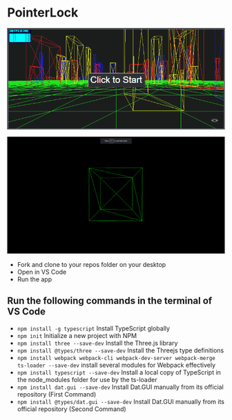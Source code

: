 # PointerLock

![Pointer_Lock](PointerLock.png)

![Pointer_Lock](Pointer_Lock.gif)

- Fork and clone to your repos folder on your desktop
- Open in VS Code
- Run the app

## Run the following commands in the terminal of VS Code

- `npm install -g typescript` Install TypeScript globally
- `npm init` Initialize a new project with NPM
- `npm install three --save-dev` Install the Three.js library
- `npm install @types/three --save-dev` Install the Threejs type definitions
- `npm install webpack webpack-cli webpack-dev-server webpack-merge ts-loader --save-dev` install several modules for Webpack effectively
- `npm install typescript --save-dev` Install a local copy of TypeScript in the node_modules folder for use by the ts-loader
- `npm install dat.gui --save-dev` Install Dat.GUI manually from its official repository (First Command)
- `npm install @types/dat.gui --save-dev` Install Dat.GUI manually from its official repository (Second Command)
